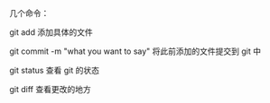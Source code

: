 几个命令：

git add <filename>
添加具体的文件

git commit -m "what you want to say"
将此前添加的文件提交到 git 中

git status
查看 git 的状态

git diff 
查看更改的地方